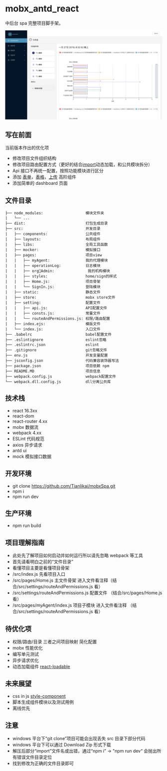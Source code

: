 # mobx_antd_react

中后台 spa 完整项目脚手架。

![](./print.png)

## 写在前面

当前版本作出的优化项

- 修改项目文件组织结构
- 修改项目路由配置方式（更好的结合[import]()动态加载，和公共模块拆分）
- Api 接口不再统一配置，按照功能模块进行区分
- 添加 [表单]()，[表格]()，[上传]() 高阶组件
- 添加简单的 dashboard 页面

## 文件目录

```
├── node_modules:                   模块文件夹
|   └── ...
├── dist:                           打包生成目录
├── src:                            开发目录
|   ├── components:                 公共组件
|   ├── layouts:                    布局组件
|   ├── libs:                       全局工具函数
|   ├── mocker:                     模拟接口
|   ├── pages:                      项目view
|   |   ├── myAgent:                我的代理模块
|   |   ├── operationLog:           日志模块
|   |   ├── orgAdmin:               我的机构模块
|   |   ├── styles:                 home/sign的样式
|   |   ├── Home.js:                项目骨架
|   |   └── SignIn.js:              登陆模块
|   ├── static:                     静态文件
|   ├── store:                      mobx store文件
|   ├── setting:                    配置文件
|   |   ├── api.js:                 API配置文件
|   |   ├── consts.js:              常量文件
|   |   └── routeAndPermissions.js: 权限/路由配置
|   ├── index.ejs:                  模版文件
|   └── index.js:                   入口文件
├── .babelrc                        babel配置文件
├── .eslintignore                   eslint忽略
├── .eslintrc.json                  eslint
├── .gitignore                      git忽略文件
├── env.js                          开发变量配置
├── jsconfig.json                   代码兼容装饰器写法
├── package.json                    项目依赖 npm
├── README.MD                       项目信息
├── webpack.config.js               webpack配置文件
└── webpack.dll.config.js           dll分离公共库
```

## 技术栈

- react 16.3xx
- react-dom
- react-router 4.xx
- mobx 数据流
- webpack 4.xx
- ESLint 代码规范
- axios 异步请求
- antd ui
- mock 模拟接口数据

## 开发环境

- git clone https://github.com/Tianlikai/mobxSpa.git
- npm i
- npm run dev

## 生产环境

- npm run build

## 项目理解指南

- 此处先了解项目如何启动并如何运行所以请先忽略 webpack 等工具
- 首先请看明白之前的“文件目录”
- 看懂项目主要是看懂项目骨架
- /src/index.js 先看项目入口
- /src/pages/Home.js 主文件骨架 进入文件看注释（结合/src/settings/routeAndPermissions.js 看）
- /src/settings/routeAndPermissions.js 配置文件 （结合/src/pages/Home.js 看）
- /src/pages/myAgent/index.js 项目子模块 进入文件看注释 （结合/src/settings/routeAndPermissions.js 看）

## 待优化项

- 权限/路由/目录 三者之间项目映射 简化配置
- mobx 性能优化
- 编写单元测试
- 异步请求优化
- 动态加载组件 [react-loadable](https://github.com/jamiebuilds/react-loadable)

## 未来展望

- css in js [style-component](https://github.com/styled-components/styled-components)
- 脚本生成组件模块以及测试用例
- 离线优先

## 注意

- windows 平台下“git clone”项目可能会出现丢失 src 目录下部分代码
- windows 平台下可以通过 Download Zip 形式下载
- 解压后部分“import”文件名或出错，通过“npm i” -> "npm run dev“ 会抛出所有错误文件目录定位
- 找到修改为正确的文件目录即可
